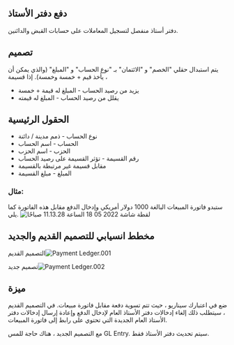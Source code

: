 ## دفع دفتر الأستاذ

دفتر أستاذ منفصل لتسجيل المعاملات على حسابات القبض والدائنين.

## تصميم

يتم استبدال حقلي "الخصم" و "الائتمان" بـ "نوع الحساب" و "المبلغ" (والذي يمكن أن يأخذ قيم + خمسة وخمسة). إذا قسيمة ،

* يزيد من رصيد الحساب - المبلغ له قيمة + خمسة
* يقلل من رصيد الحساب - المبلغ له قيمته

## الحقول الرئيسية

* نوع الحساب - ذمم مدينة / دائنة
* الحساب - اسم الحساب
* الحزب - اسم الحزب
* رقم القسيمة - تؤثر القسيمة على رصيد الحساب
* مقابل قسيمة غير مرتبطة بالقسيمة
* المبلغ - مبلغ القسيمة

### مثال:

ستبدو فاتورة المبيعات البالغة 1000 دولار أمريكي وإدخال الدفع مقابل هذه الفاتورة كما يلي. ![لقطة شاشة 2022 05 18 الساعة 11.13.28 صباحًا](https://docs.erpnext.com/files/Screenshot٪202022-05-18٪20at٪2011.13.28٪20AM.png)

## مخطط انسيابي للتصميم القديم والجديد

التصميم القديم![Payment Ledger.001](https://docs.erpnext.com/files/Payment٪20Ledger.001.jpeg)

تصميم جديد![Payment Ledger.002](https://docs.erpnext.com/files/Payment٪20Ledger.002.jpeg)

## ميزة

ضع في اعتبارك سيناريو ، حيث تتم تسوية دفعة مقابل فاتورة مبيعات. في التصميم القديم ، سيتطلب ذلك إلغاء إدخالات دفتر الأستاذ العام لإدخال الدفع وإعادة إرسال إدخالات دفتر الأستاذ العام الجديدة التي تحتوي على رابط إلى فاتورة المبيعات.

مع التصميم الجديد ، هناك حاجة للمس GL Entry. سيتم تحديث دفتر الأستاذ فقط.